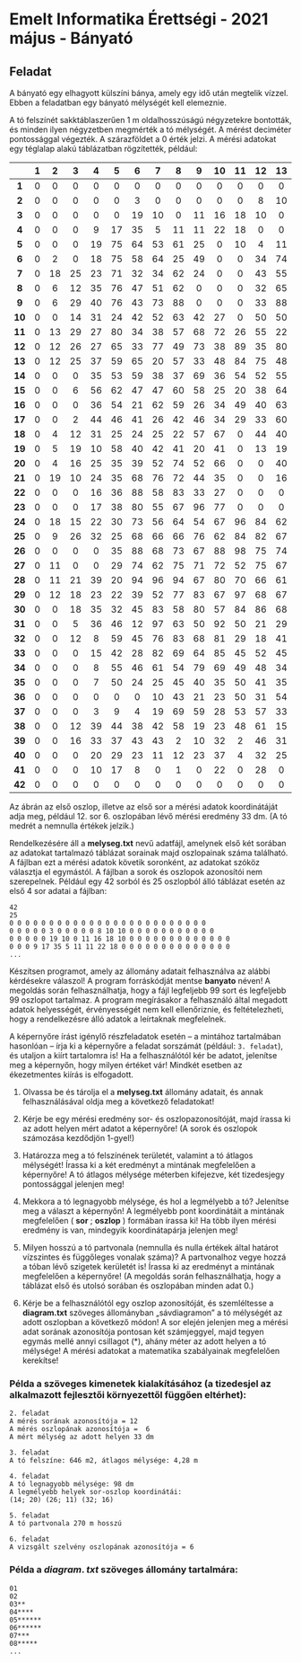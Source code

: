 # Emelt Informatika Érettségi - 2021 május - Bányató

## Feladat

A bányató egy elhagyott külszíni bánya, amely egy idő után megtelik vízzel. Ebben a feladatban egy bányató mélységét kell elemeznie.

A tó felszínét sakktáblaszerűen 1 m oldalhosszúságú négyzetekre bontották, és minden ilyen négyzetben megmérték a tó mélységét. A mérést deciméter pontossággal végezték. A szárazföldet a 0 érték jelzi. A mérési adatokat egy téglalap alakú táblázatban rögzítették, például:

|  | 1 | 2 | 3 | 4 | 5 | 6 | 7 | 8 | 9 | 10 | 11 | 12 | 13 | 14 | 15 | 16 | 17 | 18 | 19 | 20 | 21 | 22 | 23 | 24 | 25 | 
|:---:|:---:|:---:|:---:|:---:|:---:|:---:|:---:|:---:|:---:|:---:|:---:|:---:|:---:|:---:|:---:|:---:|:---:|:---:|:---:|:---:|:---:|:---:|:---:|:---:|:--:|
|**1**| 0 | 0 | 0 | 0 | 0 | 0 | 0 | 0 | 0 | 0 | 0 | 0 | 0 | 0 | 0 | 0 | 0 | 0 | 0 | 0 | 0 | 0 | 0 | 0 | 0 | 
|**2**| 0 | 0 | 0 | 0 | 0 | 3 | 0 | 0 | 0 | 0 | 0 | 8 | 10 | 10 | 0 | 0 | 0 | 0 | 0 | 0 | 0 | 0 | 0 | 0 | 0 | 
|**3**| 0 | 0 | 0 | 0 | 0 | 19 | 10 | 0 | 11 | 16 | 18 | 10 | 0 | 0 | 0 | 0 | 0 | 0 | 0 | 0 | 0 | 0 | 0 | 0 | 0 | 
|**4**| 0 | 0 | 0 | 9 | 17 | 35 | 5 | 11 | 11 | 22 | 18 | 0 | 0 | 0 | 0 | 0 | 0 | 0 | 0 | 0 | 0 | 0 | 0 | 0 | 0 | 
|**5**| 0 | 0 | 0 | 19 | 75 | 64 | 53 | 61 | 25 | 0 | 10 | 4 | 11 | 17 | 17 | 0 | 27 | 61 | 13 | 0 | 0 | 0 | 0 | 0 | 0 | 
|**6**| 0 | 2 | 0 | 18 | 75 | 58 | 64 | 25 | 49 | 0 | 0 | 34 | 74 | 73 | 67 | 20 | 55 | 75 | 3 | 15 | 2 | 10 | 0 | 0 | 0 | 
|**7**| 0 | 18 | 25 | 23 | 71 | 32 | 34 | 62 | 24 | 0 | 0 | 43 | 55 | 58 | 51 | 28 | 75 | 58 | 2 | 22 | 35 | 9 | 3 | 10 | 0 | 
|**8**| 0 | 6 | 12 | 35 | 76 | 47 | 51 | 62 | 0 | 0 | 0 | 32 | 65 | 40 | 84 | 51 | 40 | 40 | 47 | 65 | 0 | 0 | 26 | 21 | 0 | 
|**9**| 0 | 6 | 29 | 40 | 76 | 43 | 73 | 88 | 0 | 0 | 0 | 33 | 88 | 76 | 73 | 38 | 56 | 28 | 4 | 86 | 80 | 0 | 15 | 16 | 0 | 
|**10**| 0 | 0 | 14 | 31 | 24 | 42 | 52 | 63 | 42 | 27 | 0 | 50 | 50 | 42 | 67 | 84 | 51 | 53 | 33 | 46 | 0 | 0 | 7 | 3 | 0 | 
|**11**| 0 | 13 | 29 | 27 | 80 | 34 | 38 | 57 | 68 | 72 | 26 | 55 | 22 | 81 | 76 | 60 | 34 | 51 | 4 | 13 | 0 | 0 | 0 | 0 | 0 | 
|**12**| 0 | 12 | 26 | 27 | 65 | 33 | 77 | 49 | 73 | 38 | 89 | 35 | 80 | 36 | 76 | 77 | 88 | 79 | 18 | 13 | 18 | 10 | 0 | 0 | 0 | 
|**13**| 0 | 12 | 25 | 37 | 59 | 65 | 20 | 57 | 33 | 48 | 84 | 75 | 48 | 33 | 34 | 92 | 86 | 97 | 89 | 93 | 82 | 86 | 3 | 11 | 0 | 
|**14**| 0 | 0 | 0 | 35 | 53 | 59 | 38 | 37 | 69 | 36 | 54 | 52 | 55 | 36 | 36 | 96 | 81 | 92 | 95 | 98 | 82 | 90 | 0 | 0 | 0 | 
|**15**| 0 | 0 | 6 | 56 | 62 | 47 | 47 | 60 | 58 | 25 | 20 | 38 | 64 | 47 | 29 | 40 | 44 | 23 | 25 | 0 | 0 | 0 | 0 | 0 | 0 | 
|**16**| 0 | 0 | 0 | 36 | 54 | 21 | 62 | 59 | 26 | 34 | 49 | 40 | 63 | 36 | 63 | 38 | 52 | 67 | 60 | 52 | 34 | 27 | 2 | 0 | 0 | 
|**17**| 0 | 0 | 2 | 44 | 46 | 41 | 26 | 42 | 46 | 34 | 29 | 33 | 60 | 16 | 63 | 67 | 18 | 62 | 63 | 51 | 35 | 12 | 18 | 0 | 0 | 
|**18**| 0 | 4 | 12 | 31 | 25 | 24 | 25 | 22 | 57 | 67 | 0 | 44 | 40 | 36 | 45 | 58 | 51 | 29 | 45 | 12 | 46 | 37 | 13 | 0 | 0 | 
|**19**| 0 | 5 | 19 | 10 | 58 | 40 | 42 | 41 | 20 | 41 | 0 | 13 | 19 | 19 | 27 | 24 | 53 | 54 | 27 | 29 | 55 | 0 | 0 | 0 | 0 | 
|**20**| 0 | 4 | 16 | 25 | 35 | 39 | 52 | 74 | 52 | 66 | 0 | 0 | 40 | 53 | 46 | 23 | 36 | 23 | 26 | 22 | 30 | 0 | 0 | 0 | 0 | 
|**21**| 0 | 19 | 10 | 24 | 35 | 68 | 76 | 72 | 44 | 35 | 0 | 0 | 16 | 46 | 21 | 35 | 59 | 56 | 38 | 56 | 27 | 22 | 1 | 0 | 0 | 
|**22**| 0 | 0 | 0 | 16 | 36 | 88 | 58 | 83 | 33 | 27 | 0 | 0 | 0 | 45 | 58 | 25 | 25 | 68 | 25 | 0 | 46 | 52 | 8 | 0 | 0 | 
|**23**| 0 | 0 | 0 | 17 | 38 | 80 | 55 | 67 | 96 | 77 | 0 | 0 | 0 | 0 | 61 | 76 | 52 | 36 | 25 | 0 | 30 | 21 | 9 | 0 | 0 | 
|**24**| 0 | 18 | 15 | 22 | 30 | 73 | 56 | 64 | 54 | 67 | 96 | 84 | 62 | 73 | 68 | 68 | 72 | 66 | 49 | 0 | 0 | 0 | 0 | 0 | 0 | 
|**25**| 0 | 9 | 26 | 32 | 25 | 68 | 66 | 66 | 76 | 62 | 84 | 82 | 67 | 53 | 83 | 90 | 63 | 57 | 48 | 0 | 0 | 0 | 0 | 0 | 0 | 
|**26**| 0 | 0 | 0 | 0 | 35 | 88 | 68 | 73 | 67 | 88 | 98 | 75 | 74 | 70 | 72 | 72 | 75 | 79 | 26 | 0 | 0 | 0 | 0 | 0 | 0 | 
|**27**| 0 | 11 | 0 | 0 | 29 | 74 | 62 | 75 | 71 | 72 | 52 | 75 | 67 | 65 | 88 | 58 | 76 | 59 | 69 | 0 | 0 | 23 | 0 | 0 | 0 | 
|**28**| 0 | 11 | 21 | 39 | 20 | 94 | 96 | 94 | 67 | 80 | 70 | 66 | 61 | 77 | 62 | 74 | 94 | 67 | 24 | 0 | 0 | 36 | 0 | 0 | 0 | 
|**29**| 0 | 12 | 18 | 23 | 22 | 39 | 52 | 77 | 83 | 67 | 97 | 68 | 67 | 56 | 20 | 26 | 6 | 0 | 0 | 0 | 0 | 29 | 0 | 0 | 0 | 
|**30**| 0 | 0 | 18 | 35 | 32 | 45 | 83 | 58 | 80 | 57 | 84 | 86 | 68 | 60 | 49 | 25 | 20 | 5 | 11 | 26 | 14 | 11 | 0 | 0 | 0 | 
|**31**| 0 | 0 | 5 | 36 | 46 | 12 | 97 | 63 | 50 | 92 | 50 | 21 | 29 | 53 | 46 | 31 | 26 | 35 | 2 | 0 | 5 | 0 | 0 | 0 | 0 | 
|**32**| 0 | 0 | 12 | 8 | 59 | 45 | 76 | 83 | 68 | 81 | 29 | 18 | 41 | 64 | 56 | 98 | 45 | 8 | 8 | 0 | 0 | 0 | 0 | 0 | 0 | 
|**33**| 0 | 0 | 0 | 15 | 42 | 28 | 82 | 69 | 64 | 85 | 45 | 52 | 45 | 62 | 45 | 31 | 19 | 6 | 0 | 0 | 0 | 0 | 0 | 0 | 0 | 
|**34**| 0 | 0 | 0 | 8 | 55 | 46 | 61 | 54 | 79 | 69 | 49 | 48 | 34 | 33 | 37 | 13 | 33 | 29 | 0 | 0 | 0 | 0 | 0 | 0 | 0 | 
|**35**| 0 | 0 | 0 | 7 | 50 | 24 | 25 | 45 | 40 | 35 | 50 | 41 | 35 | 14 | 0 | 20 | 35 | 25 | 0 | 0 | 0 | 0 | 0 | 0 | 0 | 
|**36**| 0 | 0 | 0 | 0 | 0 | 0 | 10 | 43 | 21 | 23 | 50 | 31 | 54 | 13 | 0 | 0 | 0 | 0 | 0 | 0 | 0 | 0 | 0 | 0 | 0 | 
|**37**| 0 | 0 | 0 | 3 | 9 | 4 | 19 | 69 | 59 | 28 | 53 | 57 | 33 | 11 | 28 | 40 | 16 | 0 | 0 | 0 | 0 | 0 | 0 | 0 | 0 | 
|**38**| 0 | 0 | 12 | 39 | 44 | 38 | 42 | 58 | 19 | 23 | 48 | 61 | 15 | 51 | 11 | 24 | 18 | 0 | 0 | 0 | 0 | 0 | 0 | 0 | 0 | 
|**39**| 0 | 0 | 16 | 33 | 37 | 43 | 43 | 2 | 10 | 32 | 2 | 46 | 31 | 41 | 39 | 9 | 0 | 0 | 0 | 0 | 0 | 0 | 0 | 0 | 0 | 
|**40**| 0 | 0 | 0 | 20 | 29 | 23 | 11 | 12 | 23 | 37 | 4 | 32 | 25 | 0 | 0 | 0 | 0 | 0 | 0 | 0 | 0 | 0 | 0 | 0 | 0 | 
|**41**| 0 | 0 | 0 | 10 | 17 | 8 | 0 | 1 | 0 | 22 | 0 | 28 | 0 | 0 | 0 | 0 | 0 | 0 | 0 | 0 | 0 | 0 | 0 | 0 | 0 | 
|**42**| 0 | 0 | 0 | 0 | 0 | 0 | 0 | 0 | 0 | 0 | 0 | 0 | 0 | 0 | 0 | 0 | 0 | 0 | 0 | 0 | 0 | 0 | 0 | 0 | 0 | 

Az ábrán az első oszlop, illetve az első sor a mérési adatok koordinátáját adja meg, például 12. sor 6. oszlopában lévő mérési eredmény 33 dm. (A tó medrét a nemnulla értékek jelzik.)

Rendelkezésére áll a **melyseg.txt** nevű adatfájl, amelynek első két sorában az adatokat tartalmazó táblázat sorainak majd oszlopainak száma található. A fájlban ezt a mérési adatok követik soronként, az adatokat szóköz választja el egymástól. A fájlban a sorok és oszlopok azonosítói nem szerepelnek. Például egy 42 sorból és 25 oszlopból álló táblázat esetén az első 4 sor adatai a fájlban:

```
42
25
0 0 0 0 0 0 0 0 0 0 0 0 0 0 0 0 0 0 0 0 0 0 0 0 0
0 0 0 0 0 3 0 0 0 0 0 8 10 10 0 0 0 0 0 0 0 0 0 0 0
0 0 0 0 0 19 10 0 11 16 18 10 0 0 0 0 0 0 0 0 0 0 0 0 0
0 0 0 9 17 35 5 11 11 22 18 0 0 0 0 0 0 0 0 0 0 0 0 0 0
...
```
Készítsen programot, amely az állomány adatait felhasználva az alábbi kérdésekre válaszol!
A program forráskódját mentse **banyato** néven! A megoldás során felhasználhatja, hogy a fájl legfeljebb 99 sort és legfeljebb 99 oszlopot tartalmaz. A program megírásakor a felhasználó által megadott adatok helyességét, érvényességét nem kell ellenőriznie, és feltételezheti, hogy a rendelkezésre álló adatok a leírtaknak megfelelnek.

A képernyőre írást igénylő részfeladatok esetén – a mintához tartalmában hasonlóan – írja ki a képernyőre a feladat sorszámát (például: `3. feladat`), és utaljon a kiírt tartalomra is!
Ha a felhasználótól kér be adatot, jelenítse meg a képernyőn, hogy milyen értéket vár! Mindkét esetben az ékezetmentes kiírás is elfogadott.

1. Olvassa be és tárolja el a **melyseg.txt** állomány adatait, és annak felhasználásával oldja meg a következő feladatokat!

2. Kérje be egy mérési eredmény sor- és oszlopazonosítóját, majd írassa ki az adott helyen mért adatot a képernyőre! (A sorok és oszlopok számozása kezdődjön 1-gyel!)

3. Határozza meg a tó felszínének területét, valamint a tó átlagos mélységét! Írassa ki a két eredményt a mintának megfelelően a képernyőre! A tó átlagos mélysége méterben kifejezve, két tizedesjegy pontossággal jelenjen meg!

4. Mekkora a tó legnagyobb mélysége, és hol a legmélyebb a tó? Jelenítse meg a választ a képernyőn! A legmélyebb pont koordinátáit a mintának megfelelően ( **sor** ; **oszlop** ) formában írassa ki! Ha több ilyen mérési eredmény is van, mindegyik koordinátapárja jelenjen meg!

5. Milyen hosszú a tó partvonala (nemnulla és nulla értékek által határot vízszintes és függőleges vonalak száma)? A partvonalhoz vegye hozzá a tóban lévő szigetek kerületét is! Írassa ki az eredményt a mintának megfelelően a képernyőre! (A megoldás során felhasználhatja, hogy a táblázat első és utolsó sorában és oszlopában minden adat 0.)

6. Kérje be a felhasználótól egy oszlop azonosítóját, és szemléltesse a **diagram.txt** szöveges állományban „sávdiagramon” a tó mélységét az adott oszlopban a következő módon! A sor elején jelenjen meg a mérési adat sorának azonosítója pontosan két számjeggyel, majd tegyen egymás mellé annyi csillagot (\*), ahány méter az adott helyen a tó mélysége! A mérési adatokat a matematika szabályainak megfelelően kerekítse!

### Példa a szöveges kimenetek kialakításához (a tizedesjel az alkalmazott fejlesztői környezettől függően eltérhet):
```
2. feladat
A mérés sorának azonosítója = 12
A mérés oszlopának azonosítója =  6
A mért mélység az adott helyen 33 dm

3. feladat
A tó felszíne: 646 m2, átlagos mélysége: 4,28 m

4. feladat
A tó legnagyobb mélysége: 98 dm
A legmélyebb helyek sor-oszlop koordinátái:
(14; 20) (26; 11) (32; 16)

5. feladat
A tó partvonala 270 m hosszú

6. feladat
A vizsgált szelvény oszlopának azonosítója = 6 
``` 

### Példa a _diagram_. _txt_ szöveges állomány tartalmára:

```
01
02
03**
04****
05******
06******
07***
08*****
...
```

